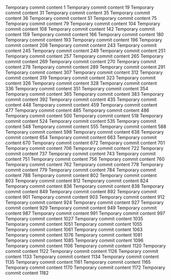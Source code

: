 Temporary commit content 1
Temporary commit content 19
Temporary commit content 31
Temporary commit content 35
Temporary commit content 36
Temporary commit content 51
Temporary commit content 75
Temporary commit content 79
Temporary commit content 104
Temporary commit content 108
Temporary commit content 142
Temporary commit content 159
Temporary commit content 166
Temporary commit content 180
Temporary commit content 193
Temporary commit content 196
Temporary commit content 208
Temporary commit content 243
Temporary commit content 245
Temporary commit content 249
Temporary commit content 251
Temporary commit content 257
Temporary commit content 265
Temporary commit content 269
Temporary commit content 270
Temporary commit content 278
Temporary commit content 289
Temporary commit content 291
Temporary commit content 307
Temporary commit content 312
Temporary commit content 319
Temporary commit content 323
Temporary commit content 326
Temporary commit content 328
Temporary commit content 336
Temporary commit content 351
Temporary commit content 354
Temporary commit content 365
Temporary commit content 383
Temporary commit content 392
Temporary commit content 435
Temporary commit content 448
Temporary commit content 459
Temporary commit content 477
Temporary commit content 485
Temporary commit content 486
Temporary commit content 500
Temporary commit content 518
Temporary commit content 524
Temporary commit content 535
Temporary commit content 548
Temporary commit content 555
Temporary commit content 588
Temporary commit content 598
Temporary commit content 638
Temporary commit content 654
Temporary commit content 663
Temporary commit content 670
Temporary commit content 672
Temporary commit content 701
Temporary commit content 706
Temporary commit content 722
Temporary commit content 737
Temporary commit content 743
Temporary commit content 751
Temporary commit content 756
Temporary commit content 760
Temporary commit content 762
Temporary commit content 778
Temporary commit content 779
Temporary commit content 784
Temporary commit content 788
Temporary commit content 802
Temporary commit content 803
Temporary commit content 812
Temporary commit content 824
Temporary commit content 836
Temporary commit content 838
Temporary commit content 849
Temporary commit content 892
Temporary commit content 901
Temporary commit content 903
Temporary commit content 912
Temporary commit content 924
Temporary commit content 927
Temporary commit content 929
Temporary commit content 949
Temporary commit content 987
Temporary commit content 991
Temporary commit content 997
Temporary commit content 1027
Temporary commit content 1035
Temporary commit content 1051
Temporary commit content 1055
Temporary commit content 1061
Temporary commit content 1063
Temporary commit content 1076
Temporary commit content 1081
Temporary commit content 1085
Temporary commit content 1096
Temporary commit content 1106
Temporary commit content 1120
Temporary commit content 1122
Temporary commit content 1126
Temporary commit content 1133
Temporary commit content 1134
Temporary commit content 1135
Temporary commit content 1161
Temporary commit content 1165
Temporary commit content 1170
Temporary commit content 1172
Temporary commit content 1182

